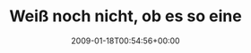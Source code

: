 ---
retweeted: false
source: <a href="http://twitter.com" rel="nofollow">Twitter Web Client</a>
entities:
  hashtags: []
  symbols: []
  user_mentions: []
  urls: []
display_text_range:
- '0'
- '82'
favorite_count: '0'
id_str: '1127238209'
truncated: false
retweet_count: '0'
id: '1127238209'
created_at: Sun Jan 18 00:54:56 +0000 2009
favorited: false
full_text: Weiß noch nicht, ob es so eine gute Idee ist um diese Uhrzeit lua zu installieren.
lang: de
tags:
- pesos:twitter
date: '2009-01-18T00:54:56+00:00'
src: https://twitter.com/bascht/status/1127238209
original_url: https://twitter.com/bascht/status/1127238209
type: twitter_tweet
text: Weiß noch nicht, ob es so eine gute Idee ist um diese Uhrzeit lua zu installieren.
title: 'Weiß noch nicht, ob es so eine '

---